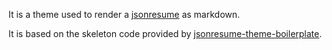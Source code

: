 It is a theme used to render a [jsonresume][jsonresume] as markdown.

It is based on the skeleton code provided by [jsonresume-theme-boilerplate][git-jsonresume-theme-boilerplate].

[jsonresume]: https://jsonresume.org/
[git-jsonresume-theme-boilerplate]: https://github.com/jsonresume/jsonresume-theme-boilerplate